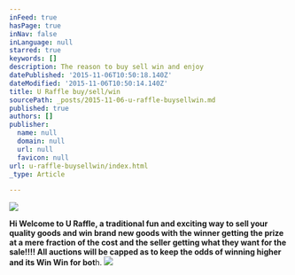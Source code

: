 ```yaml
---
inFeed: true
hasPage: true
inNav: false
inLanguage: null
starred: true
keywords: []
description: The reason to buy sell win and enjoy
datePublished: '2015-11-06T10:50:18.140Z'
dateModified: '2015-11-06T10:50:14.140Z'
title: U Raffle buy/sell/win
sourcePath: _posts/2015-11-06-u-raffle-buysellwin.md
published: true
authors: []
publisher:
  name: null
  domain: null
  url: null
  favicon: null
url: u-raffle-buysellwin/index.html
_type: Article

---
```

![](https://the-grid-user-content.s3-us-west-2.amazonaws.com/ef4afcb5-8dcb-4b68-82f1-21dbeb02cb34.jpg)

**Hi Welcome to U Raffle, a traditional fun and exciting way
to sell your quality goods and win brand new goods with the winner getting the
prize at a mere fraction of the cost and the seller getting what they want for
the sale!!!! All auctions will be capped as to keep the odds of winning higher
and its Win Win for bot**h.
![](https://the-grid-user-content.s3-us-west-2.amazonaws.com/dc4bf546-9f78-4658-964c-3a567d477ecd.jpg)

#